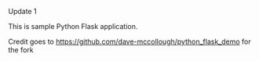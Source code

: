 Update 1

This is sample Python Flask application.

Credit goes to https://github.com/dave-mccollough/python_flask_demo for the fork
